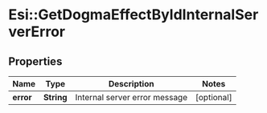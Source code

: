 # Esi::GetDogmaEffectByIdInternalServerError

## Properties
Name | Type | Description | Notes
------------ | ------------- | ------------- | -------------
**error** | **String** | Internal server error message | [optional] 


